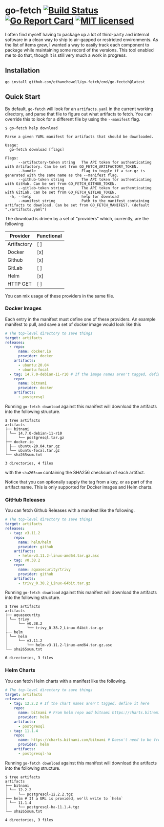 
# go-fetch [![Build Status][build-stat]][build] [![Go Report Card][report-card-link]][report-card] [![MIT licensed][license]](./LICENSE)

I often find myself having to package up a lot of third-party and internal software in a clean way to ship to air-gapped or restricted environments. As the list of items grew, I wanted a way to easily track each component to package while maintaining some record of the versions. This tool enabled me to do that, though it is still very much a work in progress.

## Installation

```shell
go install github.com/ethanchowell/go-fetch/cmd/go-fectch@latest
```

## Quick Start

By default, `go-fetch` will look for an `artifacts.yaml` in the current working directory, and parse that file to figure out what artifacts to fetch. You can override this to look for a different file by using the `--manifest` flag.

```shell
$ go-fetch help download

Parse a given YAML manifest for artifacts that should be downloaded.

Usage:
  go-fetch download [flags]

Flags:
      --artifactory-token string   The API token for authenticating with Artifactory. Can be set from GO_FETCH_ARTIFACTORY_TOKEN.
      --bundle                     Flag to toggle if a tar.gz is generated with the same name as the --manifest flag.
      --github-token string        The API token for authenticating with GitHub. Can be set from GO_FETCH_GITHUB_TOKEN.
      --gitlab-token string        The API token for authenticating with GitLab. Can be set from GO_FETCH_GITLAB_TOKEN.
  -h, --help                       help for download
      --manifest string            Path to the manifest containing artifacts to download. Can be set from GO_FETCH_MANIFEST. (default "./artifacts.yaml")
```

The download is driven by a set of "providers" which, currently, are the following

| Provider    | Functional |
|-------------|------------|
| Artifactory | [ ]        |
| Docker      | [x]        |
| Github      | [x]        |
| GitLab      | [ ]        |
| Helm        | [x]        |
| HTTP GET    | [ ]        |

You can mix usage of these providers in the same file.

### Docker Images

Each entry in the manifest must define one of these providers. An example manifest to pull, and save a set of docker image would look like this

```yaml
# The top-level directory to save things
target: artifacts
releases:
  - repo:
      name: docker.io
      provider: docker
    artifacts:
      - ubuntu:20.04
      - ubuntu:focal
  - tag: 14.7.0-debian-11-r10 # If the image names aren't tagged, define it here
    repo:
      name: bitnami
      provider: docker
    artifacts:
      - postgresql
```

Running `go-fetch download` against this manifest will download the artifacts into the following structure.

```shell
$ tree artifacts 
artifacts
├── bitnami
│ └── 14.7.0-debian-11-r10
│     └── postgresql.tar.gz
├── docker.io
│ ├── ubuntu-20.04.tar.gz
│ └── ubuntu-focal.tar.gz
└── sha265sum.txt

3 directories, 4 files
```

with the `sha265sum` containing the SHA256 checksum of each artifact.

Notice that you can optionally supply the tag from a key, or as part of the artifact name. This is only supported for Docker images and Helm charts.

### GitHub Releases

You can fetch Github Releases with a manifest like the following.

```yaml
# The top-level directory to save things
target: artifacts
releases:
  - tag: v3.11.2
    repo:
      name: helm/helm
      provider: github
    artifacts:
      - helm-v3.11.2-linux-amd64.tar.gz.asc
  - tag: v0.38.2
    repo:
      name: aquasecurity/trivy
      provider: github
    artifacts:
      - trivy_0.38.2_Linux-64bit.tar.gz
```

Running `go-fetch download` against this manifest will download the artifacts into the following structure.

```shell
$ tree artifacts 
artifacts
├── aquasecurity
│ └── trivy
│     └── v0.38.2
│         └── trivy_0.38.2_Linux-64bit.tar.gz
├── helm
│ └── helm
│     └── v3.11.2
│         └── helm-v3.11.2-linux-amd64.tar.gz.asc
└── sha265sum.txt

6 directories, 3 files
```

### Helm Charts

You can fetch Helm charts with a manifest like the following.

```yaml
# The top-level directory to save things
target: artifacts
releases:
  - tag: 12.2.2 # If the chart names aren't tagged, define it here
    repo:
      name: bitnami # From helm repo add bitnami https://charts.bitnami.com/bitnami 
      provider: helm
    artifacts:
      - postgresql
  - tag: 11.1.4
    repo:
      name: https://charts.bitnami.com/bitnami # Doesn't need to be from `helm repo add`
      provider: helm
    artifacts:
      - postgresql-ha
```

Running `go-fetch download` against this manifest will download the artifacts into the following structure.

```shell
$ tree artifacts 
artifacts
├── bitnami
│ └── 12.2.2
│     └── postgresql-12.2.2.tgz
├── helm # If a URL is provided, we'll write to `helm`
│ └── 11.1.4
│     └── postgresql-ha-11.1.4.tgz
└── sha265sum.txt

4 directories, 3 files
```

[build-stat]: https://github.com/ethanchowell/go-fetch/actions/workflows/go.yml/badge.svg
[build]: https://github.com/ethanchowell/go-fetch/actions/workflows/go.yml
[report-card-link]: https://goreportcard.com/badge/github.com/ethanchowell/go-fetch
[report-card]: https://goreportcard.com/report/github.com/ethanchowell/go-fetch
[license]: https://img.shields.io/badge/license-MIT-blue.svg
